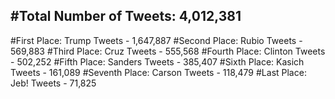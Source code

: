 #Total Number of Tweets: 4,012,381 
---
#First Place: Trump Tweets - 1,647,887
#Second Place: Rubio Tweets - 569,883
#Third Place: Cruz Tweets - 555,568
#Fourth Place: Clinton Tweets - 502,252
#Fifth Place: Sanders Tweets - 385,407
#Sixth Place: Kasich Tweets - 161,089
#Seventh Place: Carson Tweets - 118,479
#Last Place: Jeb! Tweets - 71,825
